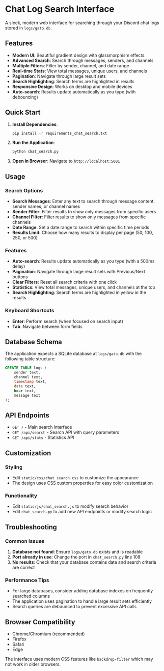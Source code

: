 # Chat Log Search Interface

A sleek, modern web interface for searching through your Discord chat logs stored in `logs/gato.db`.

## Features

- **Modern UI**: Beautiful gradient design with glassmorphism effects
- **Advanced Search**: Search through messages, senders, and channels
- **Multiple Filters**: Filter by sender, channel, and date range
- **Real-time Stats**: View total messages, unique users, and channels
- **Pagination**: Navigate through large result sets
- **Search Highlighting**: Search terms are highlighted in results
- **Responsive Design**: Works on desktop and mobile devices
- **Auto-search**: Results update automatically as you type (with debouncing)

## Quick Start

1. **Install Dependencies**:
   ```bash
   pip install -r requirements_chat_search.txt
   ```

2. **Run the Application**:
   ```bash
   python chat_search.py
   ```

3. **Open in Browser**:
   Navigate to `http://localhost:5001`

## Usage

### Search Options

- **Search Messages**: Enter any text to search through message content, sender names, or channel names
- **Sender Filter**: Filter results to show only messages from specific users
- **Channel Filter**: Filter results to show only messages from specific channels
- **Date Range**: Set a date range to search within specific time periods
- **Results Limit**: Choose how many results to display per page (50, 100, 250, or 500)

### Features

- **Auto-search**: Results update automatically as you type (with a 500ms delay)
- **Pagination**: Navigate through large result sets with Previous/Next buttons
- **Clear Filters**: Reset all search criteria with one click
- **Statistics**: View total messages, unique users, and channels at the top
- **Search Highlighting**: Search terms are highlighted in yellow in the results

### Keyboard Shortcuts

- **Enter**: Perform search (when focused on search input)
- **Tab**: Navigate between form fields

## Database Schema

The application expects a SQLite database at `logs/gato.db` with the following table structure:

```sql
CREATE TABLE logs (
    sender text,
    channel text, 
    timestamp text,
    date text,
    hour text,
    message text
);
```

## API Endpoints

- `GET /` - Main search interface
- `GET /api/search` - Search API with query parameters
- `GET /api/stats` - Statistics API

## Customization

### Styling
- Edit `static/css/chat_search.css` to customize the appearance
- The design uses CSS custom properties for easy color customization

### Functionality
- Edit `static/js/chat_search.js` to modify search behavior
- Edit `chat_search.py` to add new API endpoints or modify search logic

## Troubleshooting

### Common Issues

1. **Database not found**: Ensure `logs/gato.db` exists and is readable
2. **Port already in use**: Change the port in `chat_search.py` line 108
3. **No results**: Check that your database contains data and search criteria are correct

### Performance Tips

- For large databases, consider adding database indexes on frequently searched columns
- The application uses pagination to handle large result sets efficiently
- Search queries are debounced to prevent excessive API calls

## Browser Compatibility

- Chrome/Chromium (recommended)
- Firefox
- Safari
- Edge

The interface uses modern CSS features like `backdrop-filter` which may not work in older browsers. 